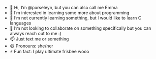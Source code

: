- 👋 Hi, I’m @porseleyn, but you can also call me Emma
- 👀 I’m interested in learning some more about programming
- 🌱 I’m not currently learning something, but I would like to learn C languages
- 💞️ I’m not looking to collaborate on something specifically but you can always reach out to me :)
- 📫 Just text me or something 
- 😄 Pronouns: she/her
- ⚡ Fun fact: I play ultimate frisbee wooo

<!---
porseleyn/porseleyn is a ✨ special ✨ repository because its `README.md` (this file) appears on your GitHub profile.
You can click the Preview link to take a look at your changes.
--->
